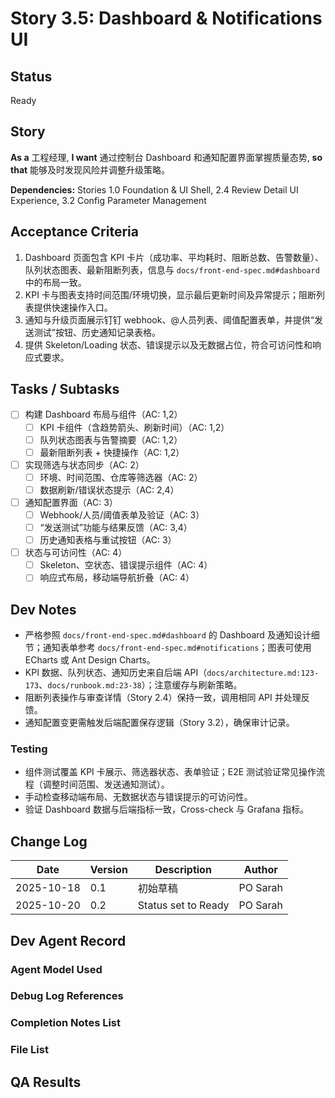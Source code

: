 # Story 3.5: Dashboard & Notifications UI

## Status
Ready

## Story
**As a** 工程经理,
**I want** 通过控制台 Dashboard 和通知配置界面掌握质量态势,
**so that** 能够及时发现风险并调整升级策略。

**Dependencies:** Stories 1.0 Foundation & UI Shell, 2.4 Review Detail UI Experience, 3.2 Config Parameter Management

## Acceptance Criteria
1. Dashboard 页面包含 KPI 卡片（成功率、平均耗时、阻断总数、告警数量）、队列状态图表、最新阻断列表，信息与 `docs/front-end-spec.md#dashboard` 中的布局一致。
2. KPI 卡与图表支持时间范围/环境切换，显示最后更新时间及异常提示；阻断列表提供快速操作入口。
3. 通知与升级页面展示钉钉 webhook、@人员列表、阈值配置表单，并提供“发送测试”按钮、历史通知记录表格。
4. 提供 Skeleton/Loading 状态、错误提示以及无数据占位，符合可访问性和响应式要求。

## Tasks / Subtasks
- [ ] 构建 Dashboard 布局与组件（AC: 1,2）
  - [ ] KPI 卡组件（含趋势箭头、刷新时间）（AC: 1,2）
  - [ ] 队列状态图表与告警摘要（AC: 1,2）
  - [ ] 最新阻断列表 + 快捷操作（AC: 1,2）
- [ ] 实现筛选与状态同步（AC: 2）
  - [ ] 环境、时间范围、仓库等筛选器（AC: 2）
  - [ ] 数据刷新/错误状态提示（AC: 2,4）
- [ ] 通知配置界面（AC: 3）
  - [ ] Webhook/人员/阈值表单及验证（AC: 3）
  - [ ] “发送测试”功能与结果反馈（AC: 3,4）
  - [ ] 历史通知表格与重试按钮（AC: 3）
- [ ] 状态与可访问性（AC: 4）
  - [ ] Skeleton、空状态、错误提示组件（AC: 4）
  - [ ] 响应式布局，移动端导航折叠（AC: 4）

## Dev Notes
- 严格参照 `docs/front-end-spec.md#dashboard` 的 Dashboard 及通知设计细节；通知表单参考 `docs/front-end-spec.md#notifications`；图表可使用 ECharts 或 Ant Design Charts。
- KPI 数据、队列状态、通知历史来自后端 API（`docs/architecture.md:123-173`、`docs/runbook.md:23-38`）；注意缓存与刷新策略。
- 阻断列表操作与审查详情（Story 2.4）保持一致，调用相同 API 并处理反馈。
- 通知配置变更需触发后端配置保存逻辑（Story 3.2），确保审计记录。

### Testing
- 组件测试覆盖 KPI 卡展示、筛选器状态、表单验证；E2E 测试验证常见操作流程（调整时间范围、发送通知测试）。
- 手动检查移动端布局、无数据状态与错误提示的可访问性。
- 验证 Dashboard 数据与后端指标一致，Cross-check 与 Grafana 指标。

## Change Log
| Date | Version | Description | Author |
| --- | --- | --- | --- |
| 2025-10-18 | 0.1 | 初始草稿 | PO Sarah |
| 2025-10-20 | 0.2 | Status set to Ready | PO Sarah |

## Dev Agent Record

### Agent Model Used

### Debug Log References

### Completion Notes List

### File List

## QA Results
